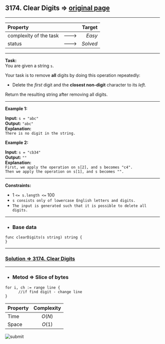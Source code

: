 ## 3174. Clear Digits => [original page](https://leetcode.com/problems/clear-digits/description/ "https://leetcode.com/problems/clear-digits/description/")

---
| Property                |      |   Target |              
|:------------------------|:----:|---------:|
| complexity of the task  | ---> |   _Easy_ |
| status                  | ---> | _Solved_ |

---
**Task:**  
You are given a string `s`.

Your task is to remove **all** digits by doing this operation repeatedly:

   * Delete the _first_ digit and the **closest non-digit** character to its _left_.

Return the resulting string after removing all digits.

---
**Example 1:**

**Input:** `s = "abc"`  
**Output:** `"abc"`  
**Explanation:**  
`There is no digit in the string.`  

**Example 2:**

**Input:** `s = "cb34"`  
**Output:** `""`  
**Explanation:**  
`First, we apply the operation on s[2], and s becomes "c4".`  
`Then we apply the operation on s[1], and s becomes "".`  

---
**Constraints:**

   * $1$ `<= s.length <=` $100$
   * `s consists only of lowercase English letters and digits.`
   * `The input is generated such that it is possible to delete all digits.`
 
---
* ### Base data

```Golang
func clearDigits(s string) string {
}
```

---
### [Solution => 3174. Clear Digits](https://github.com/Ekvo/Leetcode-problems/blob/main/Leetcode-Problems-List/3174-Clear-Digits/leetcodethreeonesevenfour.go "https://github.com/Ekvo/Leetcode-problems/blob/main/Leetcode-Problems-List/3174-Clear-Digits/leetcodethreeonesevenfour.go")

---
* ### Metod => Slice of bytes
```Golang
for i, ch := range line {
      //if find digit - change line		
}
```
| Property | Complexity |              
|:---------|:----------:|
| Time     |   $O(N)$   |
| Space    |   $O(1)$   |

![submit](https://github.com/Ekvo/Leetcode-problems/blob/main/Leetcode-Problems-Submit-Screenshots/.jpg)
